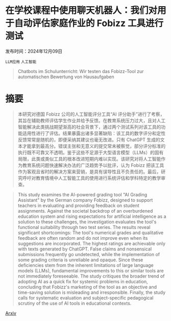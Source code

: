 # 在学校课程中使用聊天机器人：我们对用于自动评估家庭作业的 Fobizz 工具进行测试

发布时间：2024年12月09日

`LLM应用` `人工智能`

> Chatbots im Schulunterricht: Wir testen das Fobizz-Tool zur automatischen Bewertung von Hausaufgaben

# 摘要

> 本研究对德国 Fobizz 公司的人工智能评分工具“AI 评分助手”进行了考察，其旨在辅助教师评估学生作业并给予反馈。在教育系统压力过大，且对人工智能解决此类挑战期望渐高的社会背景下，通过两个测试系列对该工具的功能适用性进行了评估。结果暴露出诸多显著缺陷：该工具的数字评分和定性反馈常常是随机的，即便采纳其建议也毫无改进。只有 ChatGPT 生成的文本才能拿到最高分。错误主张和无意义的提交常未被察觉，部分评分标准的执行既不可靠又不透明。鉴于这些不足源于大型语言模型（LLMs）的固有局限，此类或类似工具的根本改进短期内难以实现。该研究对将人工智能作为教育系统问题快速解决办法的广泛趋势予以批评，认为 Fobizz 把该工具作为客观且省时的解决方案来营销，是具有误导性且不负责任的。最后，研究呼吁对教育情境中人工智能工具的使用进行系统评估和学科特定的教学审查。

> This study examines the AI-powered grading tool "AI Grading Assistant" by the German company Fobizz, designed to support teachers in evaluating and providing feedback on student assignments. Against the societal backdrop of an overburdened education system and rising expectations for artificial intelligence as a solution to these challenges, the investigation evaluates the tool's functional suitability through two test series. The results reveal significant shortcomings: The tool's numerical grades and qualitative feedback are often random and do not improve even when its suggestions are incorporated. The highest ratings are achievable only with texts generated by ChatGPT. False claims and nonsensical submissions frequently go undetected, while the implementation of some grading criteria is unreliable and opaque. Since these deficiencies stem from the inherent limitations of large language models (LLMs), fundamental improvements to this or similar tools are not immediately foreseeable. The study critiques the broader trend of adopting AI as a quick fix for systemic problems in education, concluding that Fobizz's marketing of the tool as an objective and time-saving solution is misleading and irresponsible. Finally, the study calls for systematic evaluation and subject-specific pedagogical scrutiny of the use of AI tools in educational contexts.

[Arxiv](https://arxiv.org/abs/2412.06651)